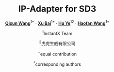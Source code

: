 <div align="center">
<h1>IP-Adapter for SD3</h1>

[**Qixun Wang**](https://github.com/wangqixun)<sup>1+</sup> · [**Xu Bai**](https://github.com/Yue02280220)<sup>1+</sup> · [**Hu Ye**](https://github.com/xiaohu2015)<sup>12</sup> · [**Haofan Wang**](https://haofanwang.github.io/)<sup>1*</sup>


<sup>1</sup>InstantX Team

<sup>2</sup>虎虎生威有限公司

<sup>+</sup>equal contribution

<sup>*</sup>corresponding authors

</div>

